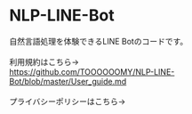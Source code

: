 # NLP-LINE-Bot
自然言語処理を体験できるLINE Botのコードです。
<br><br>
利用規約はこちら→
<br>
https://github.com/TOOOOOOMY/NLP-LINE-Bot/blob/master/User_guide.md
<br><br>
プライバシーポリシーはこちら→
